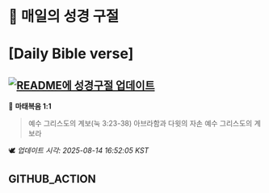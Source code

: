 # 🙏 매일의 성경 구절
# [Daily Bible verse]
## [![README에 성경구절 업데이트](https://github.com/DONGSUKA/first_test/actions/workflows/update-readme-bible.yml/badge.svg)](https://github.com/DONGSUKA/first_test/actions/workflows/update-readme-bible.yml)
<!-- START_BIBLE_VERSE -->
📖 **마태복음 1:1**
> 예수 그리스도의 계보(눅 3:23-38) 아브라함과 다윗의 자손 예수 그리스도의 계보라

🕊️ _업데이트 시각: 2025-08-14 16:52:05 KST_
  <!-- END_BIBLE_VERSE -->
## GITHUB_ACTION
